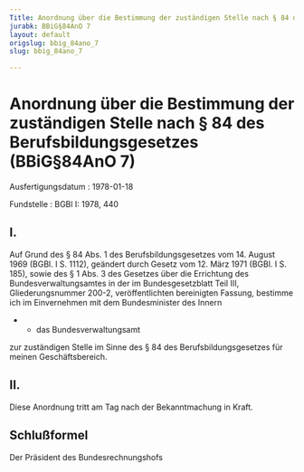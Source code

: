 ```yaml
---
Title: Anordnung über die Bestimmung der zuständigen Stelle nach § 84 des Berufsbildungsgesetzes
jurabk: BBiG§84AnO 7
layout: default
origslug: bbig_84ano_7
slug: bbig_84ano_7

---
```


# Anordnung über die Bestimmung der zuständigen Stelle nach § 84 des Berufsbildungsgesetzes (BBiG§84AnO 7)

Ausfertigungsdatum
:   1978-01-18

Fundstelle
:   BGBl I: 1978, 440

## I.

Auf Grund des § 84 Abs. 1 des Berufsbildungsgesetzes vom 14. August
1969 (BGBl. I S. 1112), geändert durch Gesetz vom 12. März 1971 (BGBl.
I S. 185), sowie des § 1 Abs. 3 des Gesetzes über die Errichtung des
Bundesverwaltungsamtes in der im Bundesgesetzblatt Teil III,
Gliederungsnummer 200-2, veröffentlichten bereinigten Fassung,
bestimme ich im Einvernehmen mit dem Bundesminister des Innern

*
    *   das Bundesverwaltungsamt






zur zuständigen Stelle im Sinne des § 84 des Berufsbildungsgesetzes
für meinen Geschäftsbereich.

## II.

Diese Anordnung tritt am Tag nach der Bekanntmachung in Kraft.

## Schlußformel

Der Präsident des Bundesrechnungshofs

